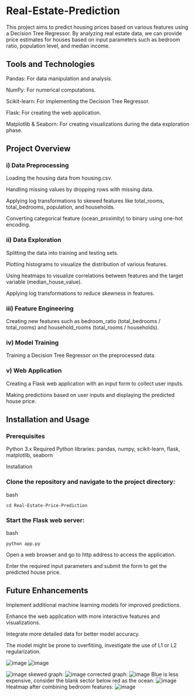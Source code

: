 # Real-Estate-Prediction
This project aims to predict housing prices based on various features using a Decision Tree Regressor. By analyzing real estate data, we can provide price estimates for houses based on input parameters such as bedroom ratio, population level, and median income.

## Tools and Technologies
Pandas: For data manipulation and analysis.

NumPy: For numerical computations.

Scikit-learn: For implementing the Decision Tree Regressor.

Flask: For creating the web application.

Matplotlib & Seaborn: For creating visualizations during the data exploration phase.

## Project Overview
### i) Data Preprocessing
Loading the housing data from housing.csv.

Handling missing values by dropping rows with missing data.

Applying log transformations to skewed features like total_rooms, total_bedrooms, population, and households.

Converting categorical feature (ocean_proximity) to binary using one-hot encoding.

### ii) Data Exploration
Splitting the data into training and testing sets.

Plotting histograms to visualize the distribution of various features.

Using heatmaps to visualize correlations between features and the target variable (median_house_value).

Applying log transformations to reduce skewness in features.

### iii) Feature Engineering
Creating new features such as bedroom_ratio (total_bedrooms / total_rooms) and household_rooms (total_rooms / households).

### iv) Model Training
Training a Decision Tree Regressor on the preprocessed data.

### v) Web Application
Creating a Flask web application with an input form to collect user inputs.

Making predictions based on user inputs and displaying the predicted house price.

## Installation and Usage
### Prerequisites
Python 3.x
Required Python libraries: pandas, numpy, scikit-learn, flask, matplotlib, seaborn

Installation
### Clone the repository and navigate to the project directory:
bash

`cd Real-Estate-Price-Prediction`

### Start the Flask web server:
bash

`python app.py`

Open a web browser and go to http address to access the application.

Enter the required input parameters and submit the form to get the predicted house price.


## Future Enhancements
Implement additional machine learning models for improved predictions.

Enhance the web application with more interactive features and visualizations.

Integrate more detailed data for better model accuracy.

The model might be prone to overfitiing, investigate the use of L1 or L2 regularization.

![image](https://github.com/user-attachments/assets/80f47c44-fb1d-4eff-acdb-c8152de84328)
![image](https://github.com/user-attachments/assets/62e5f177-1a29-4996-959b-86521caaffda)


![image](https://github.com/user-attachments/assets/0cc90aaa-9a15-41c4-a075-31e8db5a0922)
skewed graph:
![image](https://github.com/user-attachments/assets/28d4083f-df5d-424d-91df-563993920a3f)
corrected graph:
![image](https://github.com/user-attachments/assets/006e9a7c-7896-4c11-a235-26b7e4cdef0b)
Blue is less expensive, consider the blank sector below red as the ocean:
![image](https://github.com/user-attachments/assets/e0cf1227-79af-4188-ba0f-18dba18368f1)
Heatmap after combining bedroom features:
![image](https://github.com/user-attachments/assets/a02b2fee-6f47-4030-9b21-0829863b042f)


